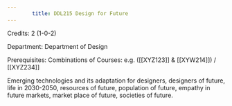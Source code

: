 ```yaml
---
        title: DDL215 Design for Future
---
```

Credits: 2 (1-0-2)

Department: Department of Design

Prerequisites: Combinations of Courses: e.g. ([[XYZ123]] & [[XYW214]]) / [[XYZ234]]

Emerging technologies and its adaptation for designers, designers of future, life in 2030-2050, resources of future, population of future, empathy in future markets, market place of future, societies of future.